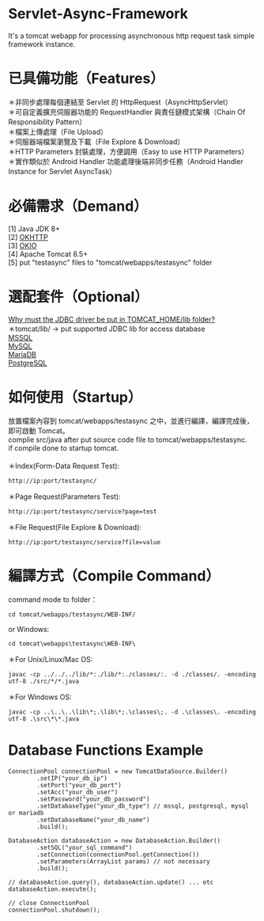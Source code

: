 # Servlet-Async-Framework
It's a tomcat webapp for processing asynchronous http request task simple framework instance.

# 已具備功能（Features）
＊非同步處理每個連結至 Servlet 的 HttpRequest（AsyncHttpServlet）<br/>
＊可自定義擴充伺服器功能的 RequestHandler 與責任鏈模式架構（Chain Of Responsibility Pattern）<br/>
＊檔案上傳處理（File Upload）<br/>
＊伺服器端檔案瀏覽及下載（File Explore & Download）<br/>
＊HTTP Parameters 封裝處理，方便調用（Easy to use HTTP Parameters）<br/>
＊實作類似於 Android Handler 功能處理後端非同步任務（Android Handler Instance for Servlet AsyncTask）

# 必備需求（Demand）
[1] Java JDK 8+<br/>
[2] <a href="https://github.com/square/okhttp">OKHTTP</a><br/>
[3] <a href="https://github.com/square/okio">OKIO</a><br/>
[4] Apache Tomcat 8.5+<br/>
[5] put "testasync" files to "tomcat/webapps/testasync" folder<br/>
<!-- [4] tomcat/webapps/testasync/WEB-INF/lib/ -> put <a href="https://github.com/alibaba/fastjson">alibaba/fastjson</a> lib -->

# 選配套件（Optional）
<a href="https://stackoverflow.com/questions/6981564/why-must-the-jdbc-driver-be-put-in-tomcat-home-lib-folder/7198049#7198049">Why must the JDBC driver be put in TOMCAT_HOME/lib folder?</a><br/>
＊tomcat/lib/ -> put supported JDBC lib for access database<br/>
<a href="https://github.com/Microsoft/mssql-jdbc">MSSQL</a><br/>
<a href="https://github.com/mysql/mysql-connector-j">MySQL</a><br/>
<a href="https://github.com/MariaDB/mariadb-connector-j">MariaDB</a><br/>
<a href="https://github.com/pgjdbc/pgjdbc">PostgreSQL</a>

# 如何使用（Startup）
放置檔案內容到 tomcat/webapps/testasync 之中，並進行編譯，編譯完成後，即可啟動 Tomcat。<br/>
complie src/java after put source code file to tomcat/webapps/testasync.<br/>
if compile done to startup tomcat.<br/>
<br/>
＊Index(Form-Data Request Test):
<pre><code>http://ip:port/testasync/</code></pre>
＊Page Request(Parameters Test):
<pre><code>http://ip:port/testasync/service?page=test</code></pre>
＊File Request(File Explore & Download):
<pre><code>http://ip:port/testasync/service?file=value</code></pre>

# 編譯方式（Compile Command）
command mode to folder：<br/>
<pre><code>cd tomcat/webapps/testasync/WEB-INF/</code></pre>
or Windows:
<pre><code>cd tomcat\webapps\testasync\WEB-INF\</code></pre>

＊For Unix/Linux/Mac OS:<br/>
<pre><code>javac -cp ../../../lib/*:./lib/*:./classes/:. -d ./classes/. -encoding utf-8 ./src/*/*.java</code></pre>

＊For Windows OS:<br/>
<pre><code>javac -cp ..\..\..\lib\*;.\lib\*;.\classes\;. -d .\classes\. -encoding utf-8 .\src\*\*.java</code></pre>

# Database Functions Example
<pre><code>ConnectionPool connectionPool = new TomcatDataSource.Builder()
        .setIP("your_db_ip")
        .setPort("your_db_port")
        .setAcc("your_db_user")
        .setPassword("your_db_password")
        .setDatabaseType("your_db_type") // mssql, postgresql, mysql or mariadb
        .setDatabaseName("your_db_name")
        .build();

DatabaseAction databaseAction = new DatabaseAction.Builder()
        .setSQL("your_sql_command")
        .setConnection(connectionPool.getConnection())
        .setParameters(ArrayList<String> params) // not necessary
        .build();

// databaseAction.query(), databaseAction.update() ... etc
databaseAction.execute();

// close ConnectionPool
connectionPool.shutdown();</code></pre>
